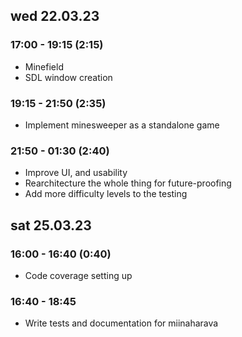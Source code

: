 ## wed 22.03.23
### 17:00 - 19:15 (2:15)
- Minefield
- SDL window creation
### 19:15 - 21:50 (2:35)
- Implement minesweeper as a standalone game

### 21:50 - 01:30 (2:40)
- Improve UI, and usability
- Rearchitecture the whole thing for future-proofing
- Add more difficulty levels to the testing


## sat 25.03.23

### 16:00 - 16:40 (0:40)
- Code coverage setting up

### 16:40 - 18:45
- Write tests and documentation for miinaharava
